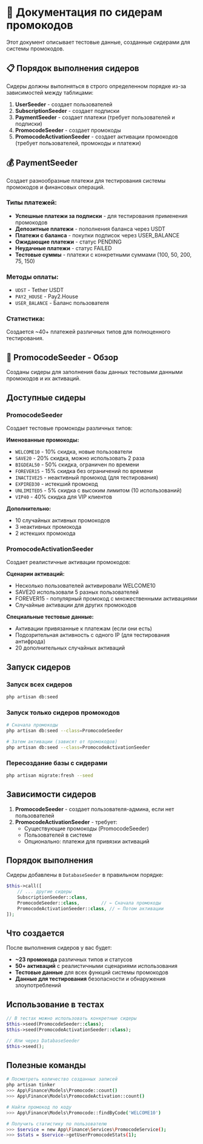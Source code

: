 # 🎫 Документация по сидерам промокодов

Этот документ описывает тестовые данные, созданные сидерами для системы промокодов.

## 📋 Порядок выполнения сидеров

Сидеры должны выполняться в строго определенном порядке из-за зависимостей между таблицами:

1. **UserSeeder** - создает пользователей
2. **SubscriptionSeeder** - создает подписки
3. **PaymentSeeder** - создает платежи (требует пользователей и подписки)
4. **PromocodeSeeder** - создает промокоды
5. **PromocodeActivationSeeder** - создает активации промокодов (требует пользователей, промокоды и платежи)

## 💰 PaymentSeeder

Создает разнообразные платежи для тестирования системы промокодов и финансовых операций.

### Типы платежей:

- **Успешные платежи за подписки** - для тестирования применения промокодов
- **Депозитные платежи** - пополнения баланса через USDT
- **Платежи с баланса** - покупки подписок через USER_BALANCE
- **Ожидающие платежи** - статус PENDING
- **Неудачные платежи** - статус FAILED
- **Тестовые суммы** - платежи с конкретными суммами (100, 50, 200, 75, 150)

### Методы оплаты:

- `UDST` - Tether USDT
- `PAY2_HOUSE` - Pay2.House
- `USER_BALANCE` - Баланс пользователя

### Статистика:

Создается ~40+ платежей различных типов для полноценного тестирования.

## 🎫 PromocodeSeeder - Обзор

Созданы сидеры для заполнения базы данных тестовыми данными промокодов и их активаций.

## Доступные сидеры

### PromocodeSeeder

Создает тестовые промокоды различных типов:

**Именованные промокоды:**

- `WELCOME10` - 10% скидка, новые пользователи
- `SAVE20` - 20% скидка, можно использовать 2 раза
- `BIGDEAL50` - 50% скидка, ограничен по времени
- `FOREVER15` - 15% скидка без ограничений по времени
- `INACTIVE25` - неактивный промокод (для тестирования)
- `EXPIRED30` - истекший промокод
- `UNLIMITED5` - 5% скидка с высоким лимитом (10 использований)
- `VIP40` - 40% скидка для VIP клиентов

**Дополнительно:**

- 10 случайных активных промокодов
- 3 неактивных промокода
- 2 истекших промокода

### PromocodeActivationSeeder

Создает реалистичные активации промокодов:

**Сценарии активаций:**

- Несколько пользователей активировали WELCOME10
- SAVE20 использовали 5 разных пользователей
- FOREVER15 - популярный промокод с множественными активациями
- Случайные активации для других промокодов

**Специальные тестовые данные:**

- Активации привязанные к платежам (если они есть)
- Подозрительная активность с одного IP (для тестирования антифрода)
- 20 дополнительных случайных активаций

## Запуск сидеров

### Запуск всех сидеров

```bash
php artisan db:seed
```

### Запуск только сидеров промокодов

```bash
# Сначала промокоды
php artisan db:seed --class=PromocodeSeeder

# Затем активации (зависят от промокодов)
php artisan db:seed --class=PromocodeActivationSeeder
```

### Пересоздание базы с сидерами

```bash
php artisan migrate:fresh --seed
```

## Зависимости сидеров

1. **PromocodeSeeder** - создает пользователя-админа, если нет пользователей
2. **PromocodeActivationSeeder** - требует:
   - Существующие промокоды (PromocodeSeeder)
   - Пользователей в системе
   - Опционально: платежи для привязки активаций

## Порядок выполнения

Сидеры добавлены в `DatabaseSeeder` в правильном порядке:

```php
$this->call([
    // ... другие сидеры
    SubscriptionSeeder::class,
    PromocodeSeeder::class,        // ← Сначала промокоды
    PromocodeActivationSeeder::class, // ← Потом активации
]);
```

## Что создается

После выполнения сидеров у вас будет:

- **~23 промокода** различных типов и статусов
- **50+ активаций** с реалистичными сценариями использования
- **Тестовые данные** для всех функций системы промокодов
- **Данные для тестирования** безопасности и обнаружения злоупотреблений

## Использование в тестах

```php
// В тестах можно использовать конкретные сидеры
$this->seed(PromocodeSeeder::class);
$this->seed(PromocodeActivationSeeder::class);

// Или через DatabaseSeeder
$this->seed();
```

## Полезные команды

```bash
# Посмотреть количество созданных записей
php artisan tinker
>>> App\Finance\Models\Promocode::count()
>>> App\Finance\Models\PromocodeActivation::count()

# Найти промокод по коду
>>> App\Finance\Models\Promocode::findByCode('WELCOME10')

# Получить статистику по пользователю
>>> $service = new App\Finance\Services\PromocodeService();
>>> $stats = $service->getUserPromocodeStats(1);
```
